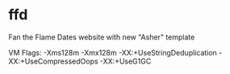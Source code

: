 # ffd
Fan the Flame Dates website with new "Asher" template

VM Flags: -Xms128m -Xmx128m -XX:+UseStringDeduplication -XX:+UseCompressedOops -XX:+UseG1GC
